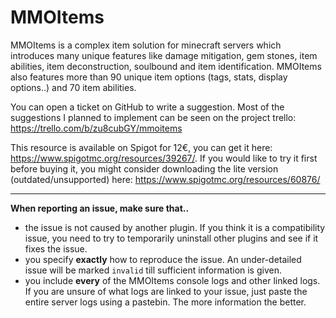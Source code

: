 # MMOItems

MMOItems is a complex item solution for minecraft servers which introduces many unique features like damage mitigation, gem stones, item abilities, item deconstruction, soulbound and item identification. MMOItems also features more than 90 unique item options (tags, stats, display options..) and 70 item abilities.

You can open a ticket on GitHub to write a suggestion. Most of the suggestions I planned to implement can be seen on the project trello: https://trello.com/b/zu8cubGY/mmoitems

This resource is available on Spigot for 12€, you can get it here: https://www.spigotmc.org/resources/39267/. If you would like to try it first before buying it, you might consider downloading the lite version (outdated/unsupported) here: https://www.spigotmc.org/resources/60876/

---

**When reporting an issue, make sure that..**
- the issue is not caused by another plugin. If you think it is a compatibility issue, you need to try to temporarily uninstall other plugins and see if it fixes the issue.  
- you specify **exactly** how to reproduce the issue. An under-detailed issue will be marked `invalid` till sufficient information is given.
- you include **every** of the MMOItems console logs and other linked logs. If you are unsure of what logs are linked to your issue, just paste the entire server logs using a pastebin. The more information the better.
